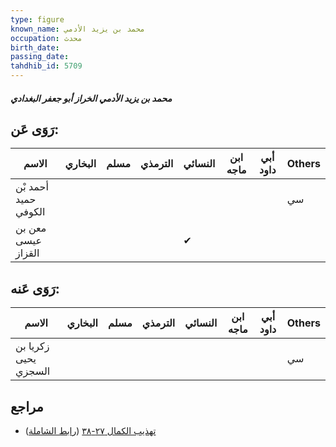 ```yaml
---
type: figure
known_name: محمد بن يزيد الأدمي
occupation: محدث
birth_date:
passing_date:
tahdhib_id: 5709
---
```

##### محمد بن يزيد الأدمي الخراز أبو جعفر البغدادي

## رَوَى عَن:
| الاسم                | البخاري | مسلم | الترمذي | النسائي | ابن ماجه | أبي داود | Others |
| -------------------- | ------- | ---- | ------- | ------- | -------- | -------- | ------ |
| أحمد بْن حميد الكوفي |         |      |         |         |          |          | سي     |
| معن بن عيسى القزاز   |         |      |         | ✔       |          |          |        |
## رَوَى عَنه:
| الاسم                | البخاري | مسلم | الترمذي | النسائي | ابن ماجه | أبي داود | Others |
| -------------------- | ------- | ---- | ------- | ------- | -------- | -------- | ------ |
| زكريا بن يحيى السجزي |         |      |         |         |          |          | سي     |
## مراجع
- [تهذيب الكمال ٢٧-٣٨](obsidian://open?vault=Tahdhib-al-Kamal&file=Figures/٥٧٠٩-محمد%20بن%20يزيد%20الأدمي%20الخراز%20أبو%20جعفر%20البغدادي) ([رابط الشاملة](https://shamela.ws/book/3722/14427))